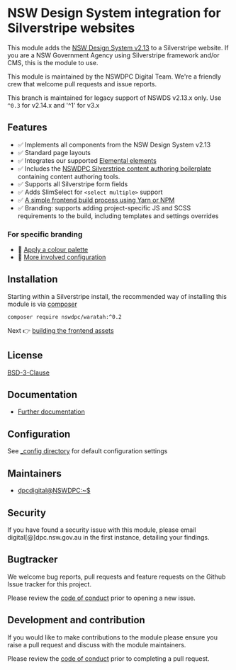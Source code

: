 # NSW Design System integration for Silverstripe websites

This module adds the [NSW Design System v2.13](https://github.com/digitalnsw/nsw-design-system) to a Silverstripe website. If you are a NSW Government Agency using Silverstripe framework and/or CMS, this is the module to use.

This module is maintained by the NSWDPC Digital Team. We're a friendly crew that welcome pull requests and issue reports.

This branch is maintained for legacy support of NSWDS v2.13.x only. Use `^0.3` for v2.14.x and '^1' for v3.x

## Features

+ ✅ Implements all components from the NSW Design System v2.13
+ ✅ Standard page layouts
+ ✅ Integrates our supported [Elemental elements](https://github.com/silverstripe/silverstripe-elemental)
+ ✅ Includes the [NSWDPC Silverstripe content authoring boilerplate](https://github.com/nswdpc/silverstripe-content-boilerplate) containing content authoring tools.
+ ✅ Supports all Silverstripe form fields
+ ✅ Adds SlimSelect for `<select multiple>` support
+ ✅ [A simple frontend build process using Yarn or NPM](./docs/en/001_index.md)
+ ✅ Branding: supports adding project-specific JS and SCSS requirements to the build, including templates and settings overrides

### For specific branding

+ 🎨 [Apply a colour palette](./docs/en/100_branding.md)
+ 🧠 [More involved configuration](./docs/en/101_advanced_configuration.md)

## Installation

Starting within a Silverstripe install, the recommended way of installing this module is via [composer](https://getcomposer.org/download/)

```shell
composer require nswdpc/waratah:^0.2
```

Next 👉 [building the frontend assets](./docs/en/001_index.md)

## License

[BSD-3-Clause](./LICENSE.md)

## Documentation

* [Further documentation](./docs/en/001_index.md)

## Configuration

See [_config directory](./_config) for default configuration settings

## Maintainers

+ [dpcdigital@NSWDPC:~$](https://dpc.nsw.gov.au)

## Security

If you have found a security issue with this module, please email digital[@]dpc.nsw.gov.au in the first instance, detailing your findings.

## Bugtracker

We welcome bug reports, pull requests and feature requests on the Github Issue tracker for this project.

Please review the [code of conduct](./code-of-conduct.md) prior to opening a new issue.

## Development and contribution

If you would like to make contributions to the module please ensure you raise a pull request and discuss with the module maintainers.

Please review the [code of conduct](./code-of-conduct.md) prior to completing a pull request.
